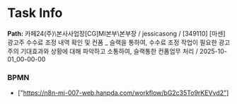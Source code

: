 # Task Info

**Path:** 카페24(주)\본사사업장\[CG]MI본부\본부장 / jessicasong / [349110] [마센] 광고주 수수료 조정 내역 확인 및 컨폼 _ 슬랙을 통하여, 수수료 조정 작업이 필요한 광고주의 기대효과와 상황에 대해 파악하고 소통하여, 슬랙통한 컨폼업무 처리 / 2025-10-01_00-00-00

### BPMN
- ["https://n8n-mi-007-web.hanpda.com/workflow/bG2c35To9rKEVvd2"]

